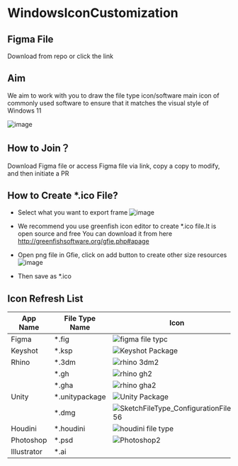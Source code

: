 # WindowsIconCustomization

## Figma File

Download from repo or click the link



## Aim

We aim to work with you to draw the file type icon/software main icon of commonly used software to ensure that it matches the visual style of Windows 11

![image](https://github.com/MicaUI/WindowsIconCustomization/assets/6630660/043385eb-a228-48b5-859c-0ce79d42a7d1)


## How to Join？

Download Figma file or access Figma file via link, copy a copy to modify, and then initiate a PR

## How to Create *.ico File?

- Select what you want to export frame
![image](https://github.com/MicaUI/WindowsIconCustomization/assets/6630660/0637fb1a-e674-44b3-acc6-31a7a281343d)

- We recommend you use greenfish icon editor to create *.ico file.It is open source and free
You can download it from here
http://greenfishsoftware.org/gfie.php#apage

- Open png file in Gfie, click on add button to create other size resources
![image](https://github.com/MicaUI/WindowsIconCustomization/assets/6630660/337f1902-d92d-43ab-87de-9d60555ad818)

- Then save as *.ico

## Icon Refresh List

| App Name  | File Type Name  | Icon |
| ------------- | ------------- | ------------- |
| Figma | *.fig  | ![figma file typc](https://github.com/MicaUI/WindowsIconCustomization/assets/6630660/5bd0ad70-5f7f-427c-89a6-7c986ced0a39)  |
| Keyshot | *.ksp  | ![Keyshot Package](https://github.com/MicaUI/WindowsIconCustomization/assets/6630660/ceb26172-11ef-4063-a8b1-bcf8d5db8549)  |
| Rhino | *.3dm  | ![rhino 3dm2](https://github.com/MicaUI/WindowsIconCustomization/assets/6630660/0304a1e3-d480-49cf-9a4a-cf88f132c45b) |
| | *.gh | ![rhino gh2](https://github.com/MicaUI/WindowsIconCustomization/assets/6630660/7d181b0e-a1fe-4b14-9bf7-fbba862fe00c) |
| | *.gha | ![rhino gha2](https://github.com/MicaUI/WindowsIconCustomization/assets/6630660/a06945c4-950c-4035-a001-55c4ad2233ee)
| Unity | *.unitypackage |![Unity Package](https://github.com/MicaUI/WindowsIconCustomization/assets/6630660/b16c96ec-311b-40d2-b7db-608026e19436)
| |*.dmg | ![SketchFileType_ConfigurationFile_256](https://github.com/MicaUI/WindowsIconCustomization/assets/6630660/f3df5055-f72c-4acc-b6ee-891d76814e79)
| Houdini | *.houdini | ![houdini file type](https://github.com/MicaUI/WindowsIconCustomization/assets/6630660/ee5509e8-2ffb-4b6c-a469-c7dac98db40a)
| Photoshop | *.psd | ![Photoshop2](https://github.com/MicaUI/WindowsIconCustomization/assets/6630660/24cb9a8b-a1c4-4950-acb6-6a453db1e1ee)
| Illustrator | *.ai | 

